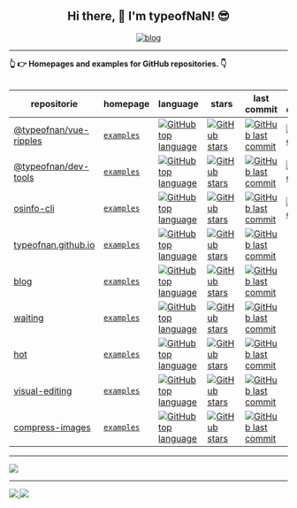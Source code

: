 <!-- ### Hi there 👋 -->

<!--
**typeofNaN/typeofNaN** is a ✨ _special_ ✨ repository because its `README.md` (this file) appears on your GitHub profile.

Here are some ideas to get you started:

- 🔭 I’m currently working on ...
- 🌱 I’m currently learning ...
- 👯 I’m looking to collaborate on ...
- 🤔 I’m looking for help with ...
- 💬 Ask me about ...
- 📫 How to reach me: ...
- 😄 Pronouns: ...
- ⚡ Fun fact: ...
-->


<h2 align="center">Hi there, 👋 I'm typeofNaN! 😎</h2>

<!-- <h4 align="center">I am passionate about open source software and giving back to others.</h4>
<h4 align="center">My projects are trusted by thousands of developers all over the world.</h4> -->

<!-- <h5 align="center">
  <a href="https://www.npmjs.com/~typeofnan">
    <img alt="npm download count" src="https://img.shields.io/badge/Total%20NPM%20DOWNLOAD-7,087,351-231f20?style=for-the-badge&labelColor=bb161b&logo=npm" />
  </a>
</h5> -->

<p align="center">
  <a href="https://typeofnan.me">
    <img alt="blog" src="https://img.shields.io/badge/typeofnan.me-0088f5?style=for-the-badge&labelColor=f0f0f0&logo=rss&logoColor=0088f5" />
  </a>
</p>

---

<!-- <details> -->
  <summary>
    <strong>👆 👉 Homepages and examples for GitHub repositories. 👇<strong>
  </summary>
  <br>

  | repositorie | homepage | language | stars | last commit | NPM downloads |
  | --- | --- | --- | --- | --- | --- |
  | [@typeofnan/vue-ripples](https://github.com/typeofnan/vue-ripples) | [`examples`](https://github.surmon.me/vue-ripples) | [![GitHub top language](https://img.shields.io/github/languages/top/typeofnan/vue-ripples?style=flat-square)](https://github.com/typeofnan/vue-ripples) | [![GitHub stars](https://img.shields.io/github/stars/typeofnan/vue-ripples?style=flat-square)](https://github.com/typeofnan/vue-ripples/stargazers) | [![GitHub last commit](https://img.shields.io/github/last-commit/typeofnan/vue-ripples?style=flat-square)](https://github.com/typeofnan/vue-ripples/commits/master) | [![NPM downloads](https://img.shields.io/npm/dw/@typeofnan/vue-ripples?style=flat-square&amp;label=npm%20downloads)](https://www.npmjs.com/package/@typeofnan/vue-ripples)
  | [@typeofnan/dev-tools](https://github.com/typeofnan/dev-tools) | [`examples`](https://github.surmon.me/dev-tools) | [![GitHub top language](https://img.shields.io/github/languages/top/typeofnan/dev-tools?style=flat-square)](https://github.com/typeofnan/dev-tools) | [![GitHub stars](https://img.shields.io/github/stars/typeofnan/dev-tools?style=flat-square)](https://github.com/typeofnan/dev-tools/stargazers) | [![GitHub last commit](https://img.shields.io/github/last-commit/typeofnan/dev-tools?style=flat-square)](https://github.com/typeofnan/dev-tools/commits/master) | [![NPM downloads](https://img.shields.io/npm/dw/@typeofnan/dev-tools?style=flat-square&amp;label=npm%20downloads)](https://www.npmjs.com/package/@typeofnan/dev-tools)
  | [osinfo-cli](https://github.com/typeofnan/osinfo-cli) | [`examples`](https://github.surmon.me/osinfo-cli) | [![GitHub top language](https://img.shields.io/github/languages/top/typeofnan/osinfo-cli?style=flat-square)](https://github.com/typeofnan/osinfo-cli) | [![GitHub stars](https://img.shields.io/github/stars/typeofnan/osinfo-cli?style=flat-square)](https://github.com/typeofnan/osinfo-cli/stargazers) | [![GitHub last commit](https://img.shields.io/github/last-commit/typeofnan/osinfo-cli?style=flat-square)](https://github.com/typeofnan/osinfo-cli/commits/master) | [![NPM downloads](https://img.shields.io/npm/dw/osinfo-cli?style=flat-square&amp;label=npm%20downloads)](https://www.npmjs.com/package/osinfo-cli)
  | [typeofnan.github.io](https://github.com/typeofnan/typeofnan.github.io) | [`examples`](https://github.surmon.me/typeofnan.github.io) | [![GitHub top language](https://img.shields.io/github/languages/top/typeofnan/typeofnan.github.io?style=flat-square)](https://github.com/typeofnan/typeofnan.github.io) | [![GitHub stars](https://img.shields.io/github/stars/typeofnan/typeofnan.github.io?style=flat-square)](https://github.com/typeofnan/typeofnan.github.io/stargazers) | [![GitHub last commit](https://img.shields.io/github/last-commit/typeofnan/typeofnan.github.io?style=flat-square)](https://github.com/typeofnan/typeofnan.github.io/commits/master) | -
  | [blog](https://github.com/typeofnan/blog) | [`examples`](https://github.surmon.me/blog) | [![GitHub top language](https://img.shields.io/github/languages/top/typeofnan/blog?style=flat-square)](https://github.com/typeofnan/blog) | [![GitHub stars](https://img.shields.io/github/stars/typeofnan/blog?style=flat-square)](https://github.com/typeofnan/blog/stargazers) | [![GitHub last commit](https://img.shields.io/github/last-commit/typeofnan/blog?style=flat-square)](https://github.com/typeofnan/blog/commits/master) | -
  | [waiting](https://github.com/typeofnan/waiting) | [`examples`](https://github.surmon.me/waiting) | [![GitHub top language](https://img.shields.io/github/languages/top/typeofnan/waiting?style=flat-square)](https://github.com/typeofnan/waiting) | [![GitHub stars](https://img.shields.io/github/stars/typeofnan/waiting?style=flat-square)](https://github.com/typeofnan/waiting/stargazers) | [![GitHub last commit](https://img.shields.io/github/last-commit/typeofnan/waiting?style=flat-square)](https://github.com/typeofnan/waiting/commits/master) | -
  | [hot](https://github.com/typeofnan/hot) | [`examples`](https://github.surmon.me/hot) | [![GitHub top language](https://img.shields.io/github/languages/top/typeofnan/hot?style=flat-square)](https://github.com/typeofnan/hot) | [![GitHub stars](https://img.shields.io/github/stars/typeofnan/hot?style=flat-square)](https://github.com/typeofnan/hot/stargazers) | [![GitHub last commit](https://img.shields.io/github/last-commit/typeofnan/hot?style=flat-square)](https://github.com/typeofnan/hot/commits/master) | -
  | [visual-editing](https://github.com/typeofnan/visual-editing) | [`examples`](https://github.surmon.me/visual-editing) | [![GitHub top language](https://img.shields.io/github/languages/top/typeofnan/visual-editing?style=flat-square)](https://github.com/typeofnan/visual-editing) | [![GitHub stars](https://img.shields.io/github/stars/typeofnan/visual-editing?style=flat-square)](https://github.com/typeofnan/visual-editing/stargazers) | [![GitHub last commit](https://img.shields.io/github/last-commit/typeofnan/visual-editing?style=flat-square)](https://github.com/typeofnan/visual-editing/commits/master) | -
  | [compress-images](https://github.com/typeofnan/compress-images) | [`examples`](https://github.surmon.me/compress-images) | [![GitHub top language](https://img.shields.io/github/languages/top/typeofnan/compress-images?style=flat-square)](https://github.com/typeofnan/compress-images) | [![GitHub stars](https://img.shields.io/github/stars/typeofnan/compress-images?style=flat-square)](https://github.com/typeofnan/compress-images/stargazers) | [![GitHub last commit](https://img.shields.io/github/last-commit/typeofnan/compress-images?style=flat-square)](https://github.com/typeofnan/compress-images/commits/master) | -
  
<!-- </details> -->

---

[![](https://github-readme-stats.vercel.app/api/top-langs/?username=typeofNaN&text_color=adbac7&hide_border=true&hide_title=true&langs_count=10&bg_color=2d333b&count_private=true&layout=compact&include_all_commits=true&card_width=854)](https://github.com/typeofNaN?tab=repositories)

---

<div>
  <a href="/" align="left">
    <img src="https://github-readme-stats.vercel.app/api/top-langs/?username=typeofnan&text_color=586069&layout=compact&hide_border=true&bg_color=fff&title_color=0366d6&count_private=true&include_all_commits=true" />
  </a>

  <a href="/" align="right">
    <img src="https://github-readme-stats.vercel.app/api?username=typeofnan&count_private=true&show_icons=true&icon_color=222&title_color=0366d6&text_color=586069&bg_color=fff&hide=issues&hide_border=true&include_all_commits=true" />
  </a>
</div>
